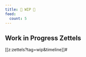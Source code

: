 ```yaml
---
title: 🚧 WIP 🚧
feed:
  count: 5
---
```


## Work in Progress Zettels

[[z:zettels?tag=wip&timeline]]#

